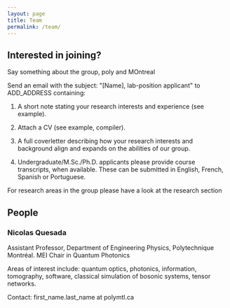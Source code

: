 ```yaml
---
layout: page
title: Team
permalink: /team/
---
```


## Interested in joining?

Say something about the group, poly and MOntreal

Send an email with the subject: "[Name], lab-position applicant" to ADD_ADDRESS containing:

1. A short note stating your research interests and experience (see example).

2. Attach a CV (see example, compiler).

3. A full coverletter describing how your research interests and background align and expands on the abilities of our group.

4. Undergraduate/M.Sc./Ph.D. applicants please provide course transcripts, when available. These can be submitted in English, French, Spanish or Portuguese.

For research areas in the group please have a look at the research section


## People

### Nicolas Quesada

Assistant Professor, Department of Engineering Physics, Polytechnique Montréal.
MEI Chair in Quantum Photonics

Areas of interest include: quantum optics, photonics, information, tomography, software, classical simulation of bosonic systems, tensor networks.

Contact: first_name.last_name at polymtl.ca